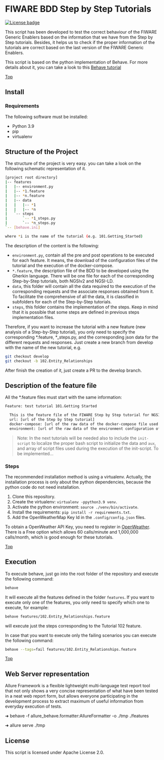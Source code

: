 # <a name="top"></a>FIWARE BDD Step by Step Tutorials
[![License badge](https://img.shields.io/badge/license-Apache_2.0-blue.svg)](https://opensource.org/licenses/Apache-2.0)

This script has been developed to test the correct behaviour of the FIWARE Generic Enablers
based on the information that we have from the Step by Step tutorials. Besides, it helps us
to check if the proper information of the tutorials are correct based on the last version of
the FIWARE Generic Enablers.

This script is based on the python implementation of Behave. For more details about it, you
can take a look to this [Behave tutorial](https://jenisys.github.io/behave.example/)

[Top](#top)

## Install

### Requirements

The following software must be installed:

- Python 3.9
- pip
- virtualenv

## Structure of the Project

The structure of the project is very easy. you can take a look on the following schematic
representation of it.

```bash
[project root directory]
|-- features
|   |-- environment.py
|   |-- *1.feature
|   |-- *n.feature
|   |-- data
|   |   |-- *1
|   |   |-- *n
|   `-- steps
|       `-- *1_steps.py
|       `-- *n_steps.py
`-- [behave.ini]

where *i is the name of the tutorial (e.g. 101.Getting_Started)
```

The description of the content is the following:
- `environment.py`, contain all the pre and post operations to be executed for each feature.
  It means, the download of the configuration files of the tutorial and the execution of the
  docker-compose.
- `*.feature`, the description file of the BDD to be developed using the Gherkin language. There
  will be one file for each of the corresponding Step-by-Step tutorials, both NGSIv2 and NGSI-LD.
- `data`, this folder will contain all the data required to the execution of the corresponding
  requests and the associate responses obtained from it. To facilitate the comprehensive of all
  the data, it is classified in subfolders for each of the Step-by-Step tutorials.
- `steps`, this folder contains the implementation of the steps. Keep in mind that it is possible
  that some steps are defined in previous steps implementation files.

Therefore, if you want to increase the tutorial with a new feature (new analysis of a Step-by-Step
tutorial), you only need to specify the corresponding *.feature, *_steps.py, and the corresponding
json data for the different requests and responses. Just create a new branch from develop with the
name of the new tutorial, e.g.

```bash
git checkout develop
git checkout -b 102.Entity_Relationships
```

After finish the creation of it, just create a PR to the develop branch.

## Description of the feature file

All the *.feature files must start with the same information:

```bash
Feature: test tutorial 101.Getting Started

  This is the feature file of the FIWARE Step by Step tutorial for NGSI-v2
  url: [url of the Step by Step tutorial]
  docker-compose: [url of the raw data of the docker-compose file used in this tutorial]
  environment: [url of the raw data of the environment configuration of the docker compose]
```

> Note: In the next tutorials will be needed also to include the `init-script` to localize the
> proper bash script to initialize the data and `aux`, and array of script files used during the
> execution of the init-script. To be implemented...


### Steps

The recommended installation method is using a virtualenv. Actually, the installation
process is only about the python dependencies, because the python code do not need
installation.

1. Clone this repository.
2. Create the virtualenv: `virtualenv -ppython3.9 venv`.
3. Activate the python environment: `source ./venv/bin/activate`.
4. Install the requirements: `pip install -r requirements.txt`.
5. Add the OpenWeatherMap Key Id in the `.config/config.json` files.

To obtain a OpenWeather API Key, you need to register in [OpenWeather](https://openweathermap.org). There is a Free
option which allows 60 calls/minute and 1,000,000 calls/month, which is good enough for these tutorials.

[Top](#top)



## Execution

To execute behave, just go into the root folder of the repository and execute the following
command:

```bash
behave
```

It will execute all the features defined in the folder `features`. If you want to execute only
one of the features, you only need to specify which one to execute, for example:

```bash
behave features/102.Entity_Relationships.feature
```

will execute just the steps corresponding to the Tutorial 102 feature.

In case that you want to execute only the failing scenarios you can execute the following
command:

```bash
behave --tags=fail features/102.Entity_Relationships.feature
```

[Top](#top)

## Web Server representation

Allure Framework is a flexible lightweight multi-language test report tool that
not only shows a very concise representation of what have been tested in a neat
web report form, but allows everyone participating in the development process
to extract maximum of useful information from everyday execution of tests.

➜ behave -f allure_behave.formatter:AllureFormatter -o ./tmp ./features

➜ allure serve ./tmp


## License

This script is licensed under Apache License 2.0.
